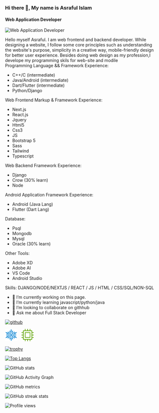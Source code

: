 ### Hi there 👋, My name is Asraful  Islam
#### Web Application Developer
![Web Application Developer](https://res.cloudinary.com/none909099/image/upload/v1674362743/profile_ms9ptf.png)

Hello myself Asraful.  I am  web frontend and backend developer.
 While designing a website, I follow some core principles such as
  understanding the website's purpose, simplicity in a creative way, mobile-friendly design for better user experience. 
Besides doing web design as my profession,I develope my programming skils for web-site and modile 
<br />
Programming Language && Framework Experience:
- C++/C (intermediate)
- Java/Android (intermediate)
- Dart/Flutter (intermediate) 
- Python/Django

Web Frontend Markup & Framework Experience:
- Next.js
- React.js
- Jquery
- Html5
- Css3
- JS
- Bootstrap 5
- Sass
- Tailwind
- Typescript


Web Backend Framework Experience:
- Django
- Crow (30% learn)
- Node

Android Application Framework Experience:
- Android (Java Lang)
- Flutter (Dart Lang)

Database:
- Psql
- Mongodb
- Mysql
- Oracle (30% learn)

Other Tools:

- Adobe XD
- Adobe AI
- VS Code
- Android Studio 

Skills: DJANGO/NODE/NEXTJS / REACT / JS / HTML / CSS/SQL/NON-SQL

- 🔭 I’m currently working on this page. 
- 🌱 I’m currently learning javascript/python/java 
- 👯 I’m looking to collaborate on githhub 
- 💬 Ask me about Full Stack Developer 


[<img src='https://cdn.jsdelivr.net/npm/simple-icons@3.0.1/icons/github.svg' alt='github' height='40'>](https://github.com/asraful808088)  

<a href='https://archiveprogram.github.com/'><img src='https://raw.githubusercontent.com/acervenky/animated-github-badges/master/assets/acbadge.gif' width='40' height='40'></a> <a href='https://docs.github.com/en/developers'><img src='https://raw.githubusercontent.com/acervenky/animated-github-badges/master/assets/devbadge.gif' width='40' height='40'></a> 

[![trophy](https://github-profile-trophy.vercel.app/?username=asraful808088)](https://github.com/ryo-ma/github-profile-trophy)

[![Top Langs](https://github-readme-stats.vercel.app/api/top-langs/?username=asraful808088)](https://github.com/anuraghazra/github-readme-stats)

![GitHub stats](https://github-readme-stats.vercel.app/api?username=asraful808088&show_icons=true&count_private=true)  

![GitHub Activity Graph](https://activity-graph.herokuapp.com/graph?username=asraful808088)  

![GitHub metrics](https://metrics.lecoq.io/asraful808088)  

![GitHub streak stats](https://streak-stats.demolab.com/?user=asraful808088)  

![Profile views](https://gpvc.arturio.dev/asraful808088)  
